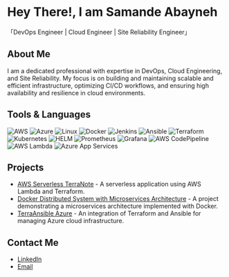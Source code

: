 # Hey There!, I am Samande Abayneh

「DevOps Engineer | Cloud Engineer | Site Reliability Engineer」

## About Me
I am a dedicated professional with expertise in DevOps, Cloud Engineering, and Site Reliability. My focus is on building and maintaining scalable and efficient infrastructure, optimizing CI/CD workflows, and ensuring high availability and resilience in cloud environments.

## Tools & Languages
<img src="https://img.shields.io/badge/AWS-232F3E?style=for-the-badge&logo=amazonaws&logoColor=white" alt="AWS" />
<img src="https://img.shields.io/badge/Azure-0078D4?style=for-the-badge&logo=microsoftazure&logoColor=white" alt="Azure" />
<img src="https://img.shields.io/badge/Linux-FCC624?style=for-the-badge&logo=linux&logoColor=black" alt="Linux" />
<img src="https://img.shields.io/badge/Docker-2496ED?style=for-the-badge&logo=docker&logoColor=white" alt="Docker" />
<img src="https://img.shields.io/badge/Jenkins-D24939?style=for-the-badge&logo=jenkins&logoColor=white" alt="Jenkins" />
<img src="https://img.shields.io/badge/Ansible-EE0000?style=for-the-badge&logo=ansible&logoColor=white" alt="Ansible" />
<img src="https://img.shields.io/badge/Terraform-623CE4?style=for-the-badge&logo=terraform&logoColor=white" alt="Terraform" />
<img src="https://img.shields.io/badge/Kubernetes-326CE5?style=for-the-badge&logo=kubernetes&logoColor=white" alt="Kubernetes" />
<img src="https://img.shields.io/badge/HELM-0F1689?style=for-the-badge&logo=helm&logoColor=white" alt="HELM" />
<img src="https://img.shields.io/badge/Prometheus-E6522C?style=for-the-badge&logo=prometheus&logoColor=white" alt="Prometheus" />
<img src="https://img.shields.io/badge/Grafana-F46800?style=for-the-badge&logo=grafana&logoColor=white" alt="Grafana" />
<img src="https://img.shields.io/badge/AWS_CodePipeline-3EAAAF?style=for-the-badge&logo=amazonaws&logoColor=white" alt="AWS CodePipeline" />
<img src="https://img.shields.io/badge/AWS_Lambda-FF9900?style=for-the-badge&logo=awslambda&logoColor=white" alt="AWS Lambda" />
<img src="https://img.shields.io/badge/Azure_App_Services-0078D4?style=for-the-badge&logo=microsoftazure&logoColor=white" alt="Azure App Services" />

## Projects
- [AWS Serverless TerraNote](https://github.com/sabayneh1/AWS-ServerLessTerraNote) - A serverless application using AWS Lambda and Terraform.
- [Docker Distributed System with Microservices Architecture](https://github.com/sabayneh1/docker-Distributed-System-with-Microservices-Architecture) - A project demonstrating a microservices architecture implemented with Docker.
- [TerraAnsible Azure](https://github.com/sabayneh1/TerraAnsible-Azure) - An integration of Terraform and Ansible for managing Azure cloud infrastructure.

## Contact Me
- [LinkedIn](https://www.linkedin.com/in/samanderabayneh/)
- [Email](mailto:samander944@gmail.com)

